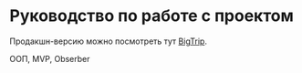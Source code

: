 # Руководство по работе с проектом
Продакшн-версию можно посмотреть тут [BigTrip](https://dukov-bit-trip.vercel.app/).


ООП, MVP, Obserber
